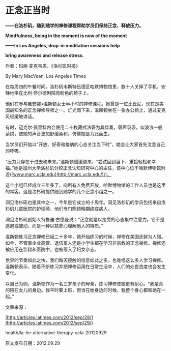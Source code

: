 # 正念正当时

**——在洛杉矶，随到随学的禅修课程帮助学员们保持正念、释放压力。**

**Mindfulness, being in the moment is now of the moment**

**——In Los Angeles, drop-in meditation sessions help**

**bring awareness and release stress.**

作者：玛丽·麦克韦恩，《洛杉矶时报》

By Mary MacVean, Los Angeles Times

在每周四的午餐时间，洛杉矶韦斯特伍德区哈默博物馆里，数十人关掉了手机，安静地坐在比利·怀尔德剧院亮粉色的椅子上。

他们在参与黛安娜•温斯顿女士半小时的禅修课程。她曾是一位比丘尼，现在是美国最知名的正念禅修导师之一。灯光暗下来，温斯顿坐在一张办公椅上，通过麦克风轻缓地讲话。

有时，迈克尔·佩里科内会使用二十枚藏式法磬为其伴奏，磬声袅袅，似波浪一般萦绕，使她的声音更加舒缓柔和，仿佛她是为此而生。

当学员们开始以“开放、好奇和接纳的心态关注当下时”，她会让大家首先注意自己的呼吸。

“压力只存在于过去和未来。”温斯顿缓缓道来，“尝试回到当下，重拾轻松和幸福。”她是加州大学洛杉矶分校正念认知研究中心的主任，该中心位于哈默博物馆附近\([www.marc.ucla.edu](http://marc.ucla.edu/)\)。

这个小组已经成立三年多了，向所有人免费开放，哈默博物馆的工作人员也是这里的常客。这是洛杉矶提供随到随学的几个正念小组之一。

洞见洛杉矶也是其中之一，今年是它成立的十周年。洞见洛杉矶的学员包括来自洛杉矶儿童医院的护理师，他们专门照顾晚期绝症病人。

洞见洛杉矶创始人特鲁迪·古德曼说：“正念就是以接受的心态集中注意力。它不是逃避或被动，而是一种以慈悲心理解他人的特质。”

温斯顿练习正念禅修已经二十多年，她开始练习的时候，禅修在美国还鲜为人知。如今，不管事企业高管、退伍军人还是小学生都在学习非宗教的正念禅修。禅修还被应用在监狱和医院中，也被写入了妇女杂志。

世界的节奏如此之快，我们每天接触的信息如此之多，也难怪这么多人学习禅修。温斯顿表示，随着不断练习并把禅修运用在日常生活中，人们的处世态度也会发生变化。

以自己为例，温斯顿作为一名三岁孩子的母亲，练习禅修使她更有耐心。“我是真的陪在女儿的身边。我平时要上班，但当在她身边的时候，我整个身心都和她在一起。”

文章来源：

[http://articles.latimes.com/2012/sep/29/](http://articles.latimes.com/2012/sep/29/)

health/la-he-alternative-therapy-ucla-20120929

原文发布日期：2012.09.29

